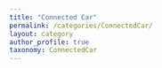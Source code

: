 ```yaml
---
title: "Connected Car"
permalink: /categories/ConnectedCar/
layout: category
author_profile: true
taxonomy: ConnectedCar
---
```

